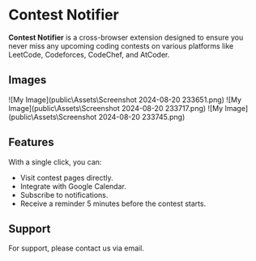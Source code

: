 # Contest Notifier

**Contest Notifier** is a cross-browser extension designed to ensure you never miss any upcoming coding contests on various platforms like LeetCode, Codeforces, CodeChef, and AtCoder.

## Images

![My Image](public\Assets\Screenshot 2024-08-20 233651.png)
![My Image](public\Assets\Screenshot 2024-08-20 233717.png)
![My Image](public\Assets\Screenshot 2024-08-20 233745.png)

## Features

With a single click, you can:

- Visit contest pages directly.
- Integrate with Google Calendar.
- Subscribe to notifications.
- Receive a reminder 5 minutes before the contest starts.

## Support

For support, please contact us via email.
